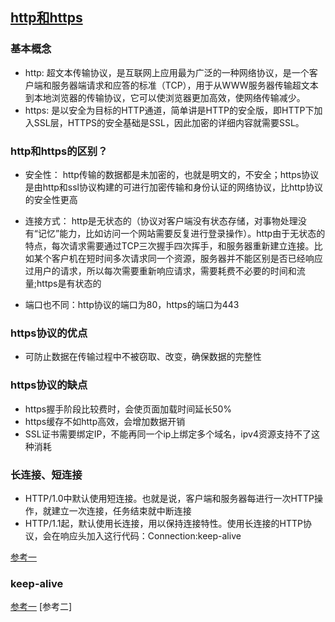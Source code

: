 ## [http和https](https://blog.csdn.net/xiaoming100001/article/details/81109617)

  ### 基本概念

  - http: 超文本传输协议，是互联网上应用最为广泛的一种网络协议，是一个客户端和服务器端请求和应答的标准（TCP），用于从WWW服务器传输超文本到本地浏览器的传输协议，它可以使浏览器更加高效，使网络传输减少。
  - https: 是以安全为目标的HTTP通道，简单讲是HTTP的安全版，即HTTP下加入SSL层，HTTPS的安全基础是SSL，因此加密的详细内容就需要SSL。

  ### http和https的区别？

  - 安全性： http传输的数据都是未加密的，也就是明文的，不安全；https协议是由http和ssl协议构建的可进行加密传输和身份认证的网络协议，比http协议的安全性更高

  - 连接方式： http是无状态的（协议对客户端没有状态存储，对事物处理没有“记忆”能力，比如访问一个网站需要反复进行登录操作）。http由于无状态的特点，每次请求需要通过TCP三次握手四次挥手，和服务器重新建立连接。比如某个客户机在短时间多次请求同一个资源，服务器并不能区别是否已经响应过用户的请求，所以每次需要重新响应请求，需要耗费不必要的时间和流量;https是有状态的

  - 端口也不同：http协议的端口为80，https的端口为443

  ### https协议的优点

  - 可防止数据在传输过程中不被窃取、改变，确保数据的完整性
  
  ### https协议的缺点

  - https握手阶段比较费时，会使页面加载时间延长50%
  - https缓存不如http高效，会增加数据开销
  - SSL证书需要绑定IP，不能再同一个ip上绑定多个域名，ipv4资源支持不了这种消耗


### 长连接、短连接
  - HTTP/1.0中默认使用短连接。也就是说，客户端和服务器每进行一次HTTP操作，就建立一次连接，任务结束就中断连接
  - HTTP/1.1起，默认使用长连接，用以保持连接特性。使用长连接的HTTP协议，会在响应头加入这行代码：Connection:keep-alive

  [参考一](https://www.cnblogs.com/blogtech/p/10981606.html)
  
### keep-alive
  [参考一](https://www.jianshu.com/p/f7248870f7f0)
  [参考二]
